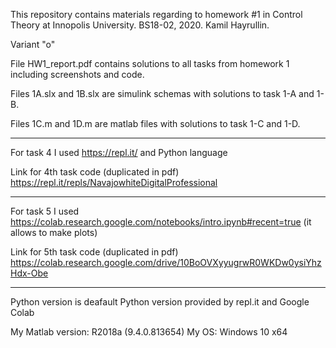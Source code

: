 This repository contains materials regarding to homework #1 in Control Theory at Innopolis University. BS18-02, 2020. Kamil Hayrullin.

Variant "o"

File HW1_report.pdf contains solutions to all tasks from homework 1 including screenshots and code.

Files 1A.slx and 1B.slx are simulink schemas with solutions to task 1-A and 1-B.

Files 1C.m and 1D.m are matlab files with solutions to task 1-C and 1-D.

________________________________________________________________________________________________

For task 4 I used https://repl.it/ and Python language

Link for 4th task code (duplicated in pdf) https://repl.it/repls/NavajowhiteDigitalProfessional

________________________________________________________________________________________________

For task 5 I used https://colab.research.google.com/notebooks/intro.ipynb#recent=true (it allows to make plots)


Link for 5th task code (duplicated in pdf) https://colab.research.google.com/drive/10BoOVXyyugrwR0WKDw0ysiYhzHdx-Obe

________________________________________________________________________________________________


Python version is deafault Python version provided by repl.it and Google Colab

My Matlab version: R2018a (9.4.0.813654) 
My OS: Windows 10 x64
